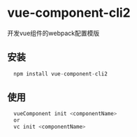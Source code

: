 # vue-component-cli2
开发vue组件的webpack配置模版

## 安装
```javascript
  npm install vue-component-cli2
```
## 使用
```javascript
  vueComponent init <componentName>  
  or
  vc init <componentName>
```

